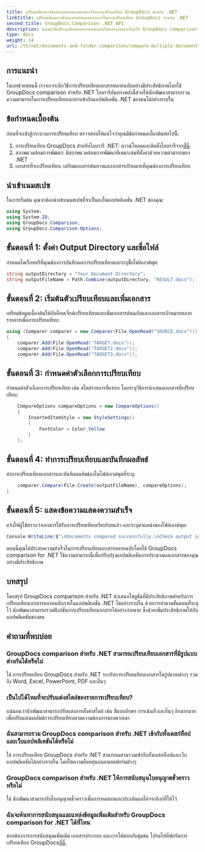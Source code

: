```yaml
---
title: เปรียบเทียบการตั้งค่าเอกสารหลายรายการในการเปรียบเทียบ GroupDocs สำหรับ .NET
linktitle: เปรียบเทียบการตั้งค่าเอกสารหลายรายการในการเปรียบเทียบ GroupDocs สำหรับ .NET
second_title: GroupDocs.Comparison .NET API
description: ค้นพบวิธีเปรียบเทียบเอกสารหลายฉบับได้อย่างง่ายดายโดยใช้ GroupDocs comparison for .NET ปฏิบัติตามคำแนะนำทีละขั้นตอนของเราเพื่อการประมวลผลเอกสารที่ราบรื่น
type: docs
weight: 14
url: /th/net/documents-and-folder-comparison/compare-multiple-documents-settings-dotnet/
---
```

## การแนะนำ
ในบทช่วยสอนนี้ เราจะเจาะลึกวิธีการเปรียบเทียบเอกสารหลายฉบับอย่างมีประสิทธิภาพโดยใช้ GroupDocs comparison สำหรับ .NET ไลบรารีอันทรงพลังนี้ช่วยให้นักพัฒนาสามารถรวมความสามารถในการเปรียบเทียบเอกสารเข้ากับแอปพลิเคชัน .NET ของตนได้อย่างราบรื่น
## ข้อกำหนดเบื้องต้น
ก่อนที่จะเข้าสู่กระบวนการเปรียบเทียบ ตรวจสอบให้แน่ใจว่าคุณมีข้อกำหนดเบื้องต้นต่อไปนี้:
1.  การเปรียบเทียบ GroupDocs สำหรับไลบรารี .NET: ดาวน์โหลดและติดตั้งไลบรารีจาก[ที่นี่](https://releases.groupdocs.com/comparison/net/).
2. สภาพแวดล้อมการพัฒนา: มีสภาพแวดล้อมการพัฒนาที่เหมาะสมที่ตั้งค่าด้วยความสามารถของ .NET
3. เอกสารที่จะเปรียบเทียบ: เตรียมเอกสารต้นทางและเอกสารเป้าหมายที่คุณต้องการเปรียบเทียบ

## นำเข้าเนมสเปซ
ในการเริ่มต้น คุณจะต้องนำเข้าเนมสเปซที่จำเป็นลงในแอปพลิเคชัน .NET ของคุณ:
```csharp
using System;
using System.IO;
using GroupDocs.Comparison;
using GroupDocs.Comparison.Options;
```
## ขั้นตอนที่ 1: ตั้งค่า Output Directory และชื่อไฟล์
กำหนดไดเร็กทอรีที่คุณต้องการบันทึกผลการเปรียบเทียบและระบุชื่อไฟล์เอาต์พุต:
```csharp
string outputDirectory = "Your Document Directory";
string outputFileName = Path.Combine(outputDirectory, "RESULT.docx");
```
## ขั้นตอนที่ 2: เริ่มต้นตัวเปรียบเทียบและเพิ่มเอกสาร
เตรียมข้อมูลเบื้องต้นให้กับอ็อบเจ็กต์เปรียบเทียบและเพิ่มเอกสารต้นฉบับและเอกสารเป้าหมายหลายรายการเพื่อการเปรียบเทียบ:
```csharp
using (Comparer comparer = new Comparer(File.OpenRead("SOURCE.docx")))
{
    comparer.Add(File.OpenRead("TARGET.docx"));
    comparer.Add(File.OpenRead("TARGET2.docx"));
    comparer.Add(File.OpenRead("TARGET3.docx"));
```
## ขั้นตอนที่ 3: กำหนดค่าตัวเลือกการเปรียบเทียบ
กำหนดค่าตัวเลือกการเปรียบเทียบ เช่น สไตล์รายการที่แทรก โดยระบุวิธีการนำเสนอเอกสารที่เปรียบเทียบ:
```csharp
    CompareOptions compareOptions = new CompareOptions()
    {
        InsertedItemStyle = new StyleSettings()
        {
            FontColor = Color.Yellow
        }
    };
```
## ขั้นตอนที่ 4: ทำการเปรียบเทียบและบันทึกผลลัพธ์
ทำการเปรียบเทียบเอกสารและบันทึกผลลัพธ์ลงในไฟล์เอาต์พุตที่ระบุ:
```csharp
    comparer.Compare(File.Create(outputFileName), compareOptions);
}
```
## ขั้นตอนที่ 5: แสดงข้อความแสดงความสำเร็จ
แจ้งให้ผู้ใช้ทราบว่าเอกสารได้รับการเปรียบเทียบเรียบร้อยแล้ว และระบุตำแหน่งของไฟล์เอาต์พุต:
```csharp
Console.WriteLine($"\nDocuments compared successfully.\nCheck output in {outputDirectory}.");
```
ตอนนี้คุณได้ประสบความสำเร็จในการเปรียบเทียบเอกสารหลายฉบับโดยใช้ GroupDocs comparison for .NET ใช้ความสามารถนี้เพื่อปรับปรุงแอปพลิเคชันการประมวลผลเอกสารของคุณอย่างมีประสิทธิภาพ

## บทสรุป
โดยสรุป GroupDocs comparison สำหรับ .NET นำเสนอโซลูชันที่มีประสิทธิภาพสำหรับการเปรียบเทียบเอกสารหลายฉบับภายในแอปพลิเคชัน .NET ได้อย่างราบรื่น ด้วยการทำตามขั้นตอนที่ระบุไว้ นักพัฒนาสามารถรวมฟังก์ชันการเปรียบเทียบเอกสารได้อย่างง่ายดาย ซึ่งช่วยเพิ่มประสิทธิภาพให้กับแอปพลิเคชันของตน
## คำถามที่พบบ่อย
### GroupDocs comparison สำหรับ .NET สามารถเปรียบเทียบเอกสารที่มีรูปแบบต่างกันได้หรือไม่
ใช่ การเปรียบเทียบ GroupDocs สำหรับ .NET รองรับการเปรียบเทียบเอกสารในรูปแบบต่างๆ รวมถึง Word, Excel, PowerPoint, PDF และอื่นๆ
### เป็นไปได้ไหมที่จะปรับแต่งสไตล์ของรายการเปรียบเทียบ?
แน่นอนว่านักพัฒนาสามารถปรับแต่งการตั้งค่าสไตล์ เช่น สีแบบอักษร การเน้นสี และอื่นๆ อีกมากมาย เพื่อปรับแต่งผลลัพธ์การเปรียบเทียบตามความต้องการของพวกเขา
### ฉันสามารถรวม GroupDocs comparison สำหรับ .NET เข้ากับทั้งเดสก์ท็อปและเว็บแอปพลิเคชันได้หรือไม่
ใช่ การเปรียบเทียบ GroupDocs สำหรับ .NET สามารถผสานรวมเข้ากับทั้งเดสก์ท็อปและเว็บแอปพลิเคชันได้อย่างราบรื่น โดยให้ความยืดหยุ่นบนแพลตฟอร์มต่างๆ
### GroupDocs comparison สำหรับ .NET ให้การสนับสนุนใบอนุญาตชั่วคราวหรือไม่
ใช่ นักพัฒนาสามารถรับใบอนุญาตชั่วคราวเพื่อการทดสอบและประเมินผลได้จากลิงก์ที่ให้ไว้
### ฉันจะค้นหาการสนับสนุนและแหล่งข้อมูลเพิ่มเติมสำหรับ GroupDocs comparison for .NET ได้ที่ไหน
 หากต้องการการสนับสนุนเพิ่มเติม เอกสารประกอบ และการโต้ตอบกับชุมชน โปรดไปที่ฟอรัมการเปรียบเทียบ GroupDocs[ที่นี่](https://forum.groupdocs.com/c/comparison/12).